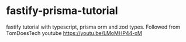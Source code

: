 # fastify-prisma-tutorial
fastify tutorial with typescript, prisma orm and zod types. Followed from TomDoesTech youtube https://youtu.be/LMoMHP44-xM 

